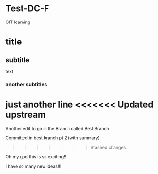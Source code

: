 # Test-DC-F
GIT learning 

# title
## subtitle
text


### another subtitles


just another line
<<<<<<< Updated upstream
=======



Another edit to go in the Branch called Best Branch

Committed in best branch pt 2 (with summary)
>>>>>>> Stashed changes

Oh my god this is so exciting!!

I have so many new ideas!!!